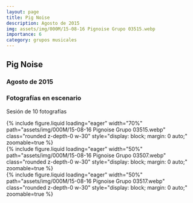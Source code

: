 ```yaml
---
layout: page
title: Pig Noise
description: Agosto de 2015
img: assets/img/000M/15-08-16 Pignoise Grupo 03515.webp
importance: 6
category: grupos musicales
---
```


## Pig Noise
### Agosto de 2015
### Fotografías en escenario
Sesión de 10 fotografías

<div class="text-center">
{% include figure.liquid loading="eager" width="70%" path="assets/img/000M/15-08-16 Pignoise Grupo 03515.webp" class="rounded z-depth-0 w-30" style="display: block; margin: 0 auto;" zoomable=true %}   
</div>

<div class="text-center">
{% include figure.liquid loading="eager" width="50%" path="assets/img/000M/15-08-16 Pignoise Grupo 03507.webp" class="rounded z-depth-0 w-30" style="display: block; margin: 0 auto;" zoomable=true %}   
</div>

<div class="text-center">
{% include figure.liquid loading="eager" width="50%" path="assets/img/000M/15-08-16 Pignoise Grupo 03517.webp" class="rounded z-depth-0 w-30" style="display: block; margin: 0 auto;" zoomable=true %}   
</div>
